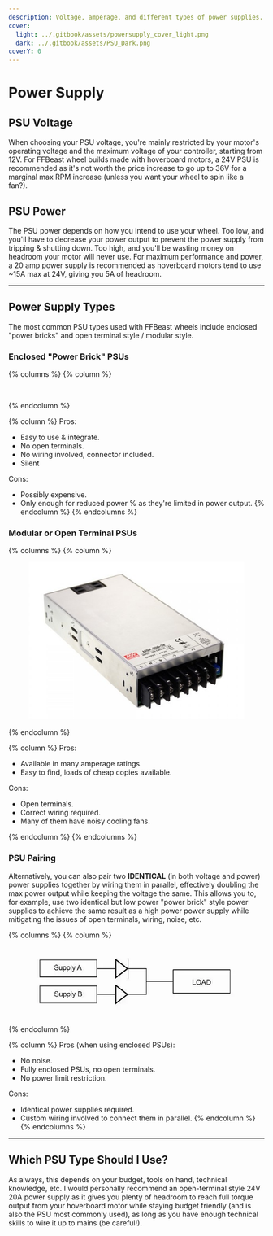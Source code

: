 ```yaml
---
description: Voltage, amperage, and different types of power supplies.
cover:
  light: ../.gitbook/assets/powersupply_cover_light.png
  dark: ../.gitbook/assets/PSU_Dark.png
coverY: 0
---
```


# Power Supply

## PSU Voltage

When choosing your PSU voltage, you're mainly restricted by your motor's operating voltage and the maximum voltage of your controller, starting from 12V. For FFBeast wheel builds made with hoverboard motors, a 24V PSU is recommended as it's not worth the price increase to go up to 36V for a marginal max RPM increase (unless you want your wheel to spin like a fan?).

## PSU Power

The PSU power depends on how you intend to use your wheel. Too low, and you'll have to decrease your power output to prevent the power supply from tripping & shutting down. Too high, and you'll be wasting money on headroom your motor will never use. For maximum performance and power, a 20 amp power supply is recommended as hoverboard motors tend to use \~15A max at 24V, giving you 5A of headroom.

***

## Power Supply Types

The most common PSU types used with FFBeast wheels include enclosed "power bricks" and open terminal style / modular style.

### Enclosed "Power Brick" PSUs

{% columns %}
{% column %}
<figure><img src="../.gitbook/assets/image (4).png" alt=""><figcaption></figcaption></figure>
{% endcolumn %}

{% column %}
Pros:

* Easy to use & integrate.
* No open terminals.
* No wiring involved, connector included.
* Silent

Cons:

* Possibly expensive.
* Only enough for reduced power % as they're limited in power output.
{% endcolumn %}
{% endcolumns %}

### Modular or Open Terminal PSUs

{% columns %}
{% column %}
<figure><img src="../.gitbook/assets/image (1) (1).png" alt=""><figcaption></figcaption></figure>
{% endcolumn %}

{% column %}
Pros:

* Available in many amperage ratings.
* Easy to find, loads of cheap copies available.

Cons:

* Open terminals.
* Correct wiring required.
* Many of them have noisy cooling fans.


{% endcolumn %}
{% endcolumns %}

### PSU Pairing

Alternatively, you can also pair two **IDENTICAL** (in both voltage and power) power supplies together by wiring them in parallel, effectively doubling the max power output while keeping the voltage the same. This allows you to, for example, use two identical but low power "power brick" style power supplies to achieve the same result as a high power power supply while mitigating the issues of open terminals, wiring, noise, etc.

{% columns %}
{% column %}
<figure><img src="../.gitbook/assets/image (2) (1).png" alt="" width="450"><figcaption></figcaption></figure>
{% endcolumn %}

{% column %}
Pros (when using enclosed PSUs):

* No noise.
* Fully enclosed PSUs, no open terminals.
* No power limit restriction.

Cons:

* Identical power supplies required.
* Custom wiring involved to connect them in parallel.
{% endcolumn %}
{% endcolumns %}

***

## Which PSU Type Should I Use?

As always, this depends on your budget, tools on hand, technical knowledge, etc. I would personally recommend an open-terminal style 24V 20A power supply as it gives you plenty of headroom to reach full torque output from your hoverboard motor while staying budget friendly (and is also the PSU most commonly used), as long as you have enough technical skills to wire it up to mains (be careful!).

